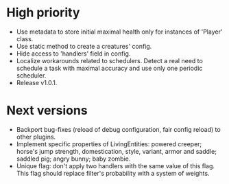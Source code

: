 # High priority
- Use metadata to store initial maximal health only for instances of
'Player' class.
- Use static method to create a creatures' config.
- Hide access to 'handlers' field in config.
- Localize workarounds related to schedulers. Detect a real need to 
schedule a task with maximal accuracy and use only one periodic 
scheduler.
- Release v1.0.1.

# Next versions
- Backport bug-fixes (reload of debug configuration, fair config
reload) to other plugins.
- Implement specific properties of LivingEntities: powered creeper;
horse's jump strength, domestication, style, variant, armor and saddle;
saddled pig; angry bunny; baby zombie.
- Unique flag: don't apply two handlers with the same value of this
flag. This flag should replace filter's probability with a system of
 weights.